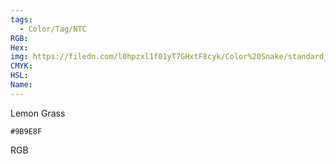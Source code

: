 ```yaml
---
tags:
  - Color/Tag/NTC
RGB:
Hex:
img: https://filedn.com/l0hpzxl1f01yT7GHxtF8cyk/Color%20Snake/standard_csv_to_svg/9B9E8F.svg
CMYK:
HSL:
Name:
---
```

Lemon Grass
```palette
#9B9E8F
```
RGB
